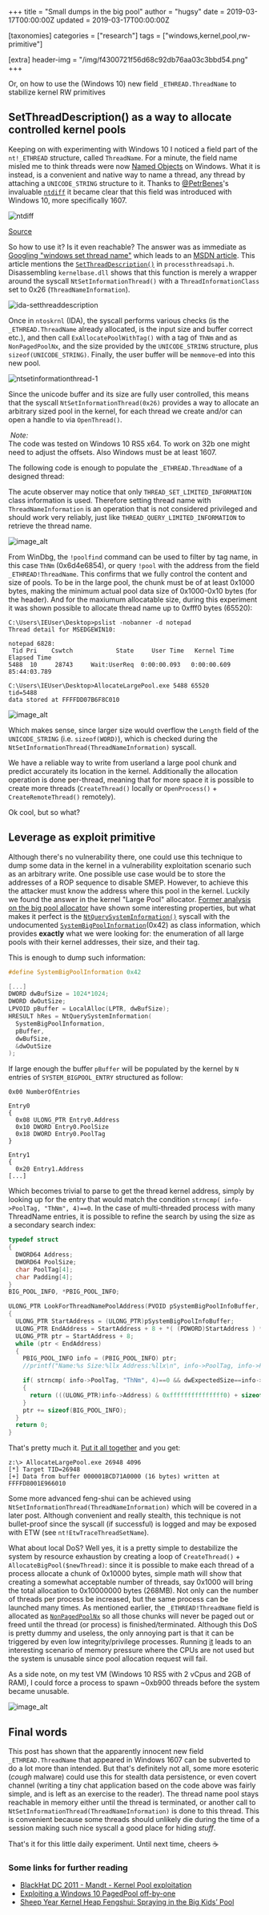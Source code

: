 +++
title = "Small dumps in the big pool"
author = "hugsy"
date = 2019-03-17T00:00:00Z
updated = 2019-03-17T00:00:00Z

[taxonomies]
categories = ["research"]
tags = ["windows,kernel,pool,rw-primitive"]

[extra]
header-img = "/img/f4300721f56d68c92db76aa03c3bbd54.png"
+++

Or, on how to use the (Windows 10) new field `_ETHREAD.ThreadName` to stabilize kernel RW primitives

## SetThreadDescription() as a way to allocate controlled kernel pools

Keeping on with experimenting with Windows 10 I noticed a field part of the `nt!_ETHREAD` structure, called `ThreadName`. For a minute, the field name misled me to think threads were now [Named Objects](https://docs.microsoft.com/en-us/windows/desktop/sync/object-names) on Windows. What it is instead, is a convenient and native way to name a thread, any thread by attaching a `UNICODE_STRING` structure to it. Thanks to <a class="fa fa-twitter" href="https://twitter.com/PetrBenes" target="_blank"> @PetrBenes</a>'s invaluable [`ntdiff`](https://ntdiff.github.io/) it became clear that this field was introduced with Windows 10, more specifically 1607.

![ntdiff](/assets/images/small-pool/ntdiff.png)

[Source](https://ntdiff.github.io/#versionLeft=Win8.1_U1%2Fx64%2FSystem32&filenameLeft=ntoskrnl.exe&typeLeft=Standalone%2F_ETHREAD&versionRight=Win10_1607_RS1%2Fx64%2FSystem32&filenameRight=ntoskrnl.exe&typeRight=Standalone%2F_ETHREAD)

So how to use it? Is it even reachable? The answer was as immediate as [Googling "windows set thread name"](https://google.com/search?q=windows+10+set+thread+name) which leads to an [MSDN article](https://docs.microsoft.com/en-us/visualstudio/debugger/how-to-set-a-thread-name-in-native-code?view=vs-2017). This article mentions the [`SetThreadDescription()`](https://docs.microsoft.com/en-us/windows/desktop/api/processthreadsapi/nf-processthreadsapi-setthreaddescription) in `processthreadsapi.h`. Disassembling `kernelbase.dll` shows that this function is merely a wrapper around the syscall `NtSetInformationThread()` with a `ThreadInformationClass` set to 0x26 (`ThreadNameInformation`).

![ida-setthreaddescription](/assets/images/small-pool/ida-setthreaddescription.png)

Once in `ntoskrnl` (IDA), the syscall performs various checks (is the `_ETHREAD.ThreadName` already allocated, is the input size and buffer correct etc.), and then call `ExAllocatePoolWithTag()` with a tag of `ThNm` and as `NonPagedPoolNx`, and the size provided by the `UNICODE_STRING` structure, plus `sizeof(UNICODE_STRING)`. Finally, the user buffer will be `memmove`-ed into this new pool.

![ntsetinformationthread-1](/assets/images/small-pool/ntsetinformationthread-1.png)

Since the unicode buffer and its size are fully user controlled, this means that the syscall `NtSetInformationThread(0x26)` provides a way to allocate an arbitrary sized pool in the kernel, for each thread we create and/or can open a handle to via `OpenThread()`.

<div markdown="span" class="alert-info"><i class="fa fa-info-circle">&nbsp;Note:</i><br>
The code was tested on Windows 10 RS5 x64. To work on 32b one might need to adjust the offsets. Also Windows must be at least 1607.
</div>

The following code is enough to populate the `_ETHREAD.ThreadName` of a designed thread:

<script src="https://gist.github.com/hugsy/8df0843e8556f557308cd014fec0fda3.js"></script>

The acute observer may notice that only `THREAD_SET_LIMITED_INFORMATION` class information is used. Therefore setting thread name with `ThreadNameInformation` is an operation that is not considered privileged and should work very reliably, just like `THREAD_QUERY_LIMITED_INFORMATION` to retrieve the thread name.

![image_alt](/assets/images/small-pool/setthreadname-1.png)


From WinDbg, the `!poolfind` command can be used to filter by tag name, in this case `ThNm` (0x6d4e6854), or query `!pool` with the address from the field `_ETHREAD!ThreadName`. This confirms that we fully control the content and size of pools. To be in the large pool, the chunk must be of at least 0x1000 bytes, making the minimum actual pool data size of 0x1000-0x10 bytes (for the header). And for the maxiumum allocatable size, during this experiment it was shown possible to allocate thread name up to 0xfff0 bytes (65520):

```text
C:\Users\IEUser\Desktop>pslist -nobanner -d notepad
Thread detail for MSEDGEWIN10:

notepad 6828:
 Tid Pri    Cswtch            State     User Time   Kernel Time   Elapsed Time
5488  10     28743     Wait:UserReq  0:00:00.093   0:00:00.609   85:44:03.789

C:\Users\IEUser\Desktop>AllocateLargePool.exe 5488 65520
tid=5488
data stored at FFFFDD07B6F8C010
```

![image_alt](/assets/images/small-pool/setthreadname-2.png)

Which makes sense, since larger size would overflow the `Length` field of the `UNICODE_STRING` (i.e. `sizeof(WORD)`), which is checked during the `NtSetInformationThread(ThreadNameInformation)` syscall.

We have a reliable way to write from userland a large pool chunk and predict accurately its location in the kernel. Additionally the allocation operation is done per-thread, meaning that for more space it is possible to create more threads (`CreateThread()` locally or `OpenProcess()` + `CreateRemoteThread()` remotely).

Ok cool, but so what?


## Leverage as exploit primitive

Although there's no vulnerability there, one could use this technique to dump some data in the kernel in a vulnerability exploitation scenario such as an arbitrary write. One possible use case would be to store the addresses of a ROP sequence to disable SMEP. However, to achieve this the attacker must know the address where this pool in the kernel. Luckily we found the answer in the kernel "Large Pool" allocator. [Former analysis on the big pool allocator](https://www.crowdstrike.com/blog/sheep-year-kernel-heap-fengshui-spraying-big-kids-pool/) have shown some interesting properties, but what makes it perfect is the [`NtQuerySystemInformation()`](https://docs.microsoft.com/en-us/windows/desktop/api/winternl/nf-winternl-ntquerysysteminformation) syscall with the undocumented [`SystemBigPoolInformation`](https://www.geoffchappell.com/studies/windows/km/ntoskrnl/api/ex/sysinfo/bigpool_entry.htm)(0x42) as class information, which provides **exactly** what we were looking for: the enumeration of all large pools with their kernel addresses, their size, and their tag.

This is enough to dump such information:

```c
#define SystemBigPoolInformation 0x42

[...]
DWORD dwBufSize = 1024*1024;
DWORD dwOutSize;
LPVOID pBuffer = LocalAlloc(LPTR, dwBufSize);
HRESULT hRes = NtQuerySystemInformation(
  SystemBigPoolInformation,
  pBuffer,
  dwBufSize,
  &dwOutSize
);
```

If large enough the buffer `pBuffer` will be populated by the kernel by `N` entries of `SYSTEM_BIGPOOL_ENTRY` structured as follow:
```
0x00 NumberOfEntries

Entry0
{
  0x08 ULONG_PTR Entry0.Address
  0x10 DWORD Entry0.PoolSize
  0x18 DWORD Entry0.PoolTag
}

Entry1
{
  0x20 Entry1.Address
[...]
```

Which becomes trivial to parse to get the thread kernel address, simply by looking up for the entry that would match the condition `strncmp( info->PoolTag, "ThNm", 4)==0`. In the case of multi-threaded process with many ThreadName entries, it is possible to refine the search by using the size as a secondary search index:

```c
typedef struct
{
  DWORD64 Address;
  DWORD64 PoolSize;
  char PoolTag[4];
  char Padding[4];
}
BIG_POOL_INFO, *PBIG_POOL_INFO;

ULONG_PTR LookForThreadNamePoolAddress(PVOID pSystemBigPoolInfoBuffer, DWORD64 dwExpectedSize)
{
  ULONG_PTR StartAddress = (ULONG_PTR)pSystemBigPoolInfoBuffer;
  ULONG_PTR EndAddress = StartAddress + 8 + *( (PDWORD)StartAddress ) * sizeof(BIG_POOL_INFO);
  ULONG_PTR ptr = StartAddress + 8;
  while (ptr < EndAddress)
  {
    PBIG_POOL_INFO info = (PBIG_POOL_INFO) ptr;
    //printf("Name:%s Size:%llx Address:%llx\n", info->PoolTag, info->PoolSize, info->Address);

    if( strncmp( info->PoolTag, "ThNm", 4)==0 && dwExpectedSize==info->PoolSize )
    {
      return (((ULONG_PTR)info->Address) & 0xfffffffffffffff0) + sizeof(UNICODE_STRING);
    }
    ptr += sizeof(BIG_POOL_INFO);
  }
  return 0;
}
```

That's pretty much it. [Put it all together](https://gist.github.com/hugsy/d89c6ee771a4decfdf4f088998d60d19) and you get:

```
z:\> AllocateLargePool.exe 26948 4096
[*] Target TID=26948
[+] Data from buffer 000001BCD71A0000 (16 bytes) written at FFFFD8001E966010
```

Some more advanced feng-shui can be achieved using `NtSetInformationThread(ThreadNameInformation)` which will be covered in a later post. Although convenient and really stealth, this technique is not bullet-proof since the syscall (if successful) is logged and may be exposed with ETW (see `nt!EtwTraceThreadSetName`).

What about local DoS? Well yes, it is a pretty simple to destabilize the system by resource exhaustion by creating a loop of `CreateThread()` + `AllocateBigPool($newThread)`: since it is possible to make each thread of a process allocate a chunk of 0x10000 bytes, simple math will show that creating a somewhat acceptable number of threads, say 0x1000 will bring the total allocation to 0x10000000 bytes (268MB). Not only can the number of threads per process be increased, but the same process can be launched many times. As mentioned earlier, the `_ETHREAD!ThreadName` field is allocated as [`NonPagedPoolNx`](https://docs.microsoft.com/en-us/windows/desktop/memory/memory-pools) so all those chunks will never be paged out or freed until the thread (or process) is finished/terminated. Although this DoS is pretty dummy and useless, the only annoying part is that it can be triggered by even low integrity/privilege processes. Running [it](https://gist.github.com/hugsy/a94392e6aeaf87335d06d06a0c05ff96) leads to an interesting scenario of memory pressure where the CPUs are not used but the system is unusable since pool allocation request will fail.

As a side note, on my test VM (Windows 10 RS5 with 2 vCpus and 2GB of RAM), I could force a process to spawn ~0xb900 threads before the system became unusable.

![image_alt](/assets/images/small-pool/dos-1.png)

## Final words

This post has shown that the apparently innocent new field `_ETHREAD.ThreadName` that appeared in Windows 1607 can be subverted to do a lot more than intended. But that's definitely not all, some more esoteric (*cough* malware) could use this for stealth data persistence, or even covert channel (writing a tiny chat application based on the code above was fairly simple, and is left as an exercise to the reader). The thread name pool stays reachable in memory either until the thread is terminated, or another call to `NtSetInformationThread(ThreadNameInformation)` is done to this thread. This is convenient because some threads should unlikely die during the time of a session making such nice syscall a good place for hiding *stuff*.

That's it for this little daily experiment.
Until next time, cheers ☕️


### Some links for further reading

 - [BlackHat DC 2011 - Mandt - Kernel Pool exploitation](https://web.archive.org/web/20150419185055/https://media.blackhat.com/bh-dc-11/Mandt/BlackHat_DC_2011_Mandt_kernelpool-wp.pdf)
 - [Exploiting a Windows 10 PagedPool off-by-one](https://j00ru.vexillium.org/2018/07/exploiting-a-windows-10-pagedpool-off-by-one/)
 - [Sheep Year Kernel Heap Fengshui: Spraying in the Big Kids’ Pool](https://www.crowdstrike.com/blog/sheep-year-kernel-heap-fengshui-spraying-big-kids-pool/)

